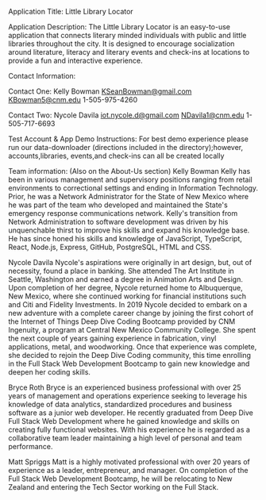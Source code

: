 Application Title: Little Library Locator

Application Description:
The Little Library Locator is an easy-to-use application that connects literary minded individuals with public and little libraries throughout the city. It is designed to encourage socialization around literature, literacy and literary events and check-ins at locations to provide a fun and interactive experience.


Contact Information:

Contact One:
Kelly Bowman
KSeanBowman@gmail.com
KBowman5@cnm.edu
1-505-975-4260

Contact Two:
Nycole Davila
iot.nycole.d@gmail.com
NDavila1@cnm.edu
1-505-717-6693


Test Account & App Demo Instructions:
For best demo experience please run our data-downloader (directions included in the directory);however, accounts,libraries, events,and check-ins can all be created locally


Team information:
(Also on the About-Us section)
Kelly Bowman
Kelly has been in various management and supervisory positions ranging from retail environments to correctional settings and ending in Information Technology. Prior, he was a Network Administrator for the State of New Mexico where he was part of the team who developed and maintained the State's emergency response communications network. Kelly's transition from Network Administration to software development was driven by his unquenchable thirst to improve his skills and expand his knowledge base. He has since honed his skills and knowledge of JavaScript, TypeScript, React, Node.js, Express, GitHub, PostgreSQL, HTML and CSS.

Nycole Davila
Nycole's aspirations were originally in art design, but, out of necessity, found a place in banking. She attended The Art Institute in Seattle, Washington and earned a degree in Animation Arts and Design. Upon completion of her degree, Nycole returned home to Albuquerque, New Mexico, where she continued working for financial institutions such and Citi and Fidelity Investments. In 2019 Nycole decided to embark on a new adventure with a complete career change by joining the first cohort of the Internet of Things Deep Dive Coding Bootcamp provided by CNM Ingenuity, a program at Central New Mexico Community College. She spent the next couple of years gaining experience in fabrication, vinyl applications, metal, and woodworking. Once that experience was complete, she decided to rejoin the Deep Dive Coding community, this time enrolling in the Full Stack Web Development Bootcamp to gain new knowledge and deepen her coding skills.

Bryce Roth
Bryce is an experienced business professional with over 25 years of management and operations experience seeking to leverage his knowledge of data analytics, standardized procedures and business software as a junior web developer. He recently graduated from Deep Dive Full Stack Web Development where he gained knowledge and skills on creating fully functional websites. With his experience he is regarded as a collaborative team leader maintaining a high level of personal and team performance.

Matt Spriggs
Matt is a highly motivated professional with over 20 years of experience as a leader, entrepreneur, and manager. On completion of the Full Stack Web Development Bootcamp, he will be relocating to New Zealand and entering the Tech Sector working on the Full Stack.







